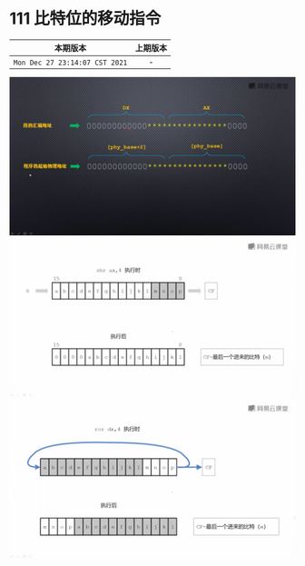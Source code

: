 # 111 比特位的移动指令

|本期版本| 上期版本
|:---:|:---:
`Mon Dec 27 23:14:07 CST 2021` | -

<img src="./111-01.png" />
<img src="./111-02.png" />
<img src="./111-03.png" />